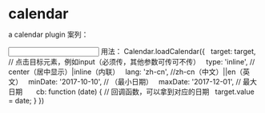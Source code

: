 # calendar
a calendar plugin
案列：
<!DOCTYPE html>
<html lang="en">

<head>
    <meta charset="UTF-8">
    <title>日期插件</title>
    <style type="text/css">
    * {
        padding: 0;
        margin: 0;
    }
    </style>
</head>

<body>
	<input type="text" name="" id="btn">
	<script type="text/javascript" src="calendar.js"></script>
    <script type="text/javascript">
    document.getElementById('btn').onclick = function (e) {
    	var target = (e && e.target) || window.event.srcElement;
    	Calendar.loadCalendar({
    		target: target,
    		type: 'inline', // center|inline
    		lang: 'zh-cn', //zh-cn||en
    		minDate: '2017-10-10', // 可传可不传
    		maxDate: '2017-12-01',
    		cb: function (date) {
    			target.value = date;
    		}
    	})
    }
    </script>
</body>

</html>
用法： 
Calendar.loadCalendar({
    		target: target, // 点击目标元素，例如input（必须传，其他参数可传可不传）
    		type: 'inline', // center（居中显示）|inline（内联）
    		lang: 'zh-cn', //zh-cn（中文）||en（英文）
    		minDate: '2017-10-10', // （最小日期）
    		maxDate: '2017-12-01', // 最大日期  		
        cb: function (date) { // 回调函数，可以拿到对应的日期
    			target.value = date;
    		}
})

